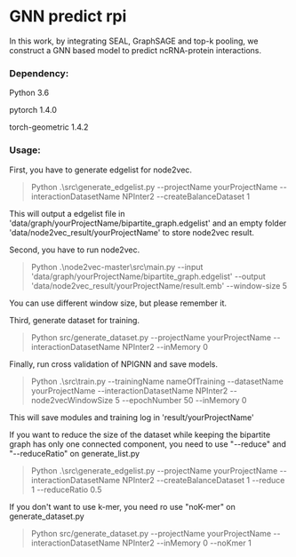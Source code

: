 # GNN predict rpi
In this work, by integrating SEAL, GraphSAGE and top-k pooling, we construct a GNN based model to predict ncRNA-protein interactions.

### Dependency:
Python 3.6

pytorch 1.4.0

torch-geometric 1.4.2

### Usage:
First, you have to generate edgelist for node2vec.
>Python .\src\generate_edgelist.py --projectName yourProjectName --interactionDatasetName NPInter2 --createBalanceDataset 1 

This will output a edgelist file in 'data/graph/yourProjectName/bipartite_graph.edgelist' and an empty folder 'data/node2vec_result/yourProjectName' to store node2vec result.

Second, you have to run node2vec.
>Python .\node2vec-master\src\main.py --input 'data/graph/yourProjectName/bipartite_graph.edgelist' --output 'data/node2vec_result/yourProjectName/result.emb' --window-size 5

You can use different window size, but please remember it.

Third, generate dataset for training.
>Python src/generate_dataset.py --projectName yourProjectName --interactionDatasetName NPInter2 --inMemory 0

Finally, run cross validation of NPIGNN  and save models.
>Python .\src\train.py --trainingName nameOfTraining --datasetName yourProjectName --interactionDatasetName NPInter2 --node2vecWindowSize 5  --epochNumber 50 --inMemory 0

This will save modules and training log in 'result/yourProjectName'

If you want to reduce the size of the dataset while keeping the bipartite graph has only one connected component, you need to use "--reduce" and "--reduceRatio" on generate_list.py
>Python .\src\generate_edgelist.py --projectName yourProjectName --interactionDatasetName NPInter2 --createBalanceDataset 1 --reduce 1 --reduceRatio 0.5

If you don't want to use k-mer, you need ro use "noK-mer" on generate_dataset.py
>Python src/generate_dataset.py --projectName yourProjectName --interactionDatasetName NPInter2 --inMemory 0 --noKmer 1